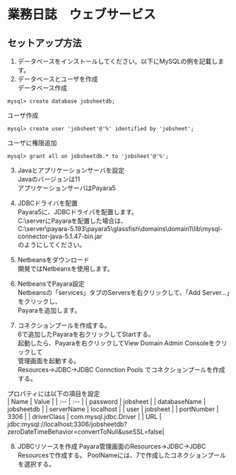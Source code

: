 # 業務日誌　ウェブサービス

## セットアップ方法
1. データベースをインストールしてください。以下にMySQLの例を記載します。
2. データベースとユーザを作成  
データベース作成
```
mysql> create database jobsheetdb;
```
ユーザ作成
```
mysql> create user 'jobsheet'@'%' identified by 'jobsheet';
```
ユーザに権限追加
```
mysql> grant all on jobsheetdb.* to 'jobsheet'@'%';
```

3. Javaとアプリケーションサーバを設定  
Javaのバージョンは11  
アプリケーションサーバはPayara5

4. JDBCドライバを配置  
Payara5に、JDBCドライバを配置します。  
C:\serverにPayaraを配置した場合は、  
C:\server\payara-5.193\payara5\glassfish\domains\domain1\lib\mysql-connector-java-5.1.47-bin.jar  
のようにしてください。

5. Netbeansをダウンロード  
開発ではNetbeansを使用します。

6. NetbeansでPayara設定  
Netbeansの「services」タブのServersを右クリックして、「Add Server...」をクリックし、  
Payaraを追加します。

7. コネクションプールを作成する。  
6で追加したPayaraを右クリックしてStartする。  
起動したら、Payaraを右クリックしてView Domain Admin Consoleをクリックして  
管理画面を起動する。  
Resources→JDBC→JDBC Connction Pools でコネクションプールを作成する。

プロパティには以下の項目を設定  
| Name | Value |
| :-- | :-- |
| password | jobsheet |
| databaseName | jobsheetdb |
| serverName | localhost |
| user | jobsheet |
| portNumber | 3306 |
| driverClass | com.mysql.jdbc.Driver |
| URL | jdbc:mysql://localhost:3306/jobsheetdb?zeroDateTimeBehavior=convertToNull&useSSL=false|

8. JDBCリソースを作成
Payara管理画面のResources→JDBC→JDBC Resourcesで作成する。
PoolNameには、7で作成したコネクションプールを選択する。



